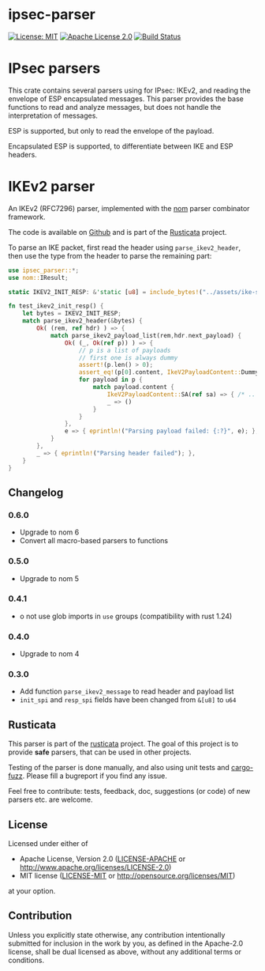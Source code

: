 # ipsec-parser

[![License: MIT](https://img.shields.io/badge/License-MIT-yellow.svg)](./LICENSE-MIT)
[![Apache License 2.0](https://img.shields.io/badge/License-Apache%202.0-blue.svg)](./LICENSE-APACHE)
[![Build Status](https://travis-ci.org/rusticata/ipsec-parser.svg?branch=master)](https://travis-ci.org/rusticata/ipsec-parser)

<!-- cargo-sync-readme start -->

# IPsec parsers

This crate contains several parsers using for IPsec: IKEv2, and reading the envelope of ESP
encapsulated messages.
This parser provides the base functions to read and analyze messages, but does not handle the
interpretation of messages.

ESP is supported, but only to read the envelope of the payload.

Encapsulated ESP is supported, to differentiate between IKE and ESP headers.

# IKEv2 parser

An IKEv2 (RFC7296) parser, implemented with the [nom](https://github.com/Geal/nom)
parser combinator framework.

The code is available on [Github](https://github.com/rusticata/ipsec-parser)
and is part of the [Rusticata](https://github.com/rusticata) project.

To parse an IKE packet, first read the header using `parse_ikev2_header`, then use the type
from the header to parse the remaining part:


```rust
use ipsec_parser::*;
use nom::IResult;

static IKEV2_INIT_RESP: &'static [u8] = include_bytes!("../assets/ike-sa-init-resp.bin");

fn test_ikev2_init_resp() {
    let bytes = IKEV2_INIT_RESP;
    match parse_ikev2_header(&bytes) {
        Ok( (rem, ref hdr) ) => {
            match parse_ikev2_payload_list(rem,hdr.next_payload) {
                Ok( (_, Ok(ref p)) ) => {
                    // p is a list of payloads
                    // first one is always dummy
                    assert!(p.len() > 0);
                    assert_eq!(p[0].content, IkeV2PayloadContent::Dummy);
                    for payload in p {
                        match payload.content {
                            IkeV2PayloadContent::SA(ref sa) => { /* .. */ },
                            _ => ()
                        }
                    }
                },
                e => { eprintln!("Parsing payload failed: {:?}", e); },
            }
        },
        _ => { eprintln!("Parsing header failed"); },
    }
}
```

<!-- cargo-sync-readme end -->

## Changelog

### 0.6.0

- Upgrade to nom 6
- Convert all macro-based parsers to functions

### 0.5.0

- Upgrade to nom 5

### 0.4.1

- o not use glob imports in `use` groups (compatibility with rust 1.24)

### 0.4.0

- Upgrade to nom 4

### 0.3.0

* Add function `parse_ikev2_message` to read header and payload list
* `init_spi` and `resp_spi` fields have been changed from `&[u8]` to `u64`

## Rusticata

This parser is part of the [rusticata](https://github.com/rusticata) project.
The goal of this project is to provide **safe** parsers, that can be used in other projects.

Testing of the parser is done manually, and also using unit tests and
[cargo-fuzz](https://github.com/rust-fuzz/cargo-fuzz). Please fill a bugreport if you find any issue.

Feel free to contribute: tests, feedback, doc, suggestions (or code) of new parsers etc. are welcome.

## License

Licensed under either of

 * Apache License, Version 2.0
   ([LICENSE-APACHE](LICENSE-APACHE) or http://www.apache.org/licenses/LICENSE-2.0)
 * MIT license
   ([LICENSE-MIT](LICENSE-MIT) or http://opensource.org/licenses/MIT)

at your option.

## Contribution

Unless you explicitly state otherwise, any contribution intentionally submitted
for inclusion in the work by you, as defined in the Apache-2.0 license, shall be
dual licensed as above, without any additional terms or conditions.
